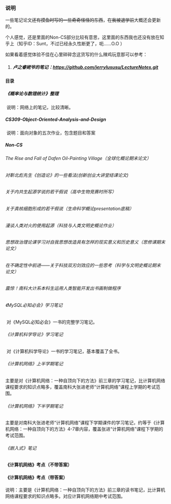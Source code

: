 ### 说明



一些笔记论文~~还有摸鱼时写的一些奇奇怪怪的东西~~，~~在我被退学前~~大概还会更新的。

个人感觉，还是里面的Non-CS部分比较有意思，这里面的东西我也还没有放在知乎上（知乎ID：Sunt，不过已经永久性断更了，呃……O.O ）
>>>>

如果看着感觉体验不佳在心里碎碎念这货写的什么辣鸡玩意那可以参考：

1. ##### 卢之睿姥爷的笔记：https://github.com/jerrylususu/LectureNotes.git



#### 目录

##### 《概率论与数理统计》整理

​		说明：网络上的笔记，比较清晰。

##### CS309-Object-Oriented-Analysis-and-Design

​		说明：面向对象的五次作业，包含题目和答案

##### Non-CS

###### 		The Rise and Fall of Dafen Oil-Painting Village（全球化概论期末论文）

###### 		对靳北彪先生《创造论》的一些看法(创新创业大讲堂结课论文)

###### 		关于内共生起源学说的若干假说（高中生物竞赛时所写）

###### 		关于真核细胞形成的若干假说（生命科学概论presentation底稿）

###### 		漫谈人类对火的使用起源（科技与人类文明史概论作业）

###### 		思想政治理论课学习对自我思想改造具有怎样的现实意义和历史意义（思修课期末论文）

###### 		在不确定性中前进——关于科技双刃剑效应的一些思考（科学与文明史概论期末论文）

###### 		震惊！南科大计系本科生运用人类智能开发出书画制做程序

###### 《MySQL必知必会》学习笔记

​		对《MySQL必知必会》一书的完整学习笔记。

###### 《计算机科学导论》学习笔记

​		对《计算机科学导论》一书的学习笔记，基本覆盖了全书。

###### 《计算机网络》上半学期笔记

​		主要是对《计算机网络：一种自顶向下的方法》前三章的学习笔记，比计算机网络课程要求的知识点略多，覆盖南科大张进老师“计算机网络”课程上学期的考试范围。

###### 《计算机网络》下半学期笔记

​		主要是对南科大张进老师“计算机网络”课程下学期课件的学习笔记，约等于《计算机网络：一种自顶向下的方法》4-7章内容，覆盖张进“计算机网络”课程下学期的考试范围。

###### 《嵌入式》笔记

#### 《计算机网络》考点（不带答案）

#### 《计算机网络》考点（带答案）

​		说明：主要是《计算机网络：一种自顶向下的方法》前三章的读书笔记，比计算机网络课程要求的知识点略多。对应计算机网络期中考试范围。